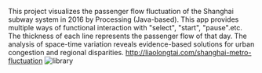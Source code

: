 This project visualizes the passenger flow fluctuation of the Shanghai subway system in 2016 by Processing (Java-based). This app provides multiple ways of functional interaction with "select", "start", "pause".etc. The thickness of each line represents the passenger flow of that day. The analysis of space-time variation reveals evidence-based solutions for urban congestion and regional disparities.
http://liaolongtai.com/shanghai-metro-fluctuation
![library](https://github.com/tigerwash/Shanghai-Metro-Fluctuation/blob/master/App%20Gif/B.gif)
